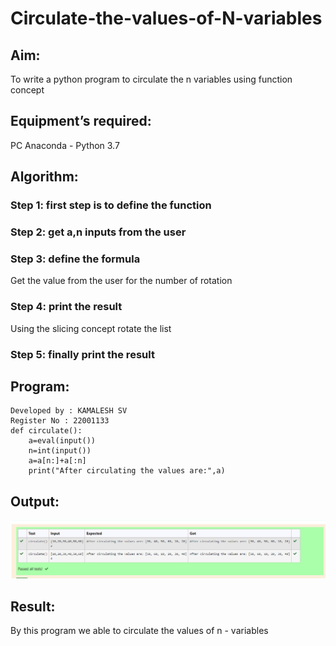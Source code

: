 # Circulate-the-values-of-N-variables
## Aim:
To write a python program to circulate the n variables using function concept
## Equipment’s required:
PC
Anaconda - Python 3.7
## Algorithm: 
### Step 1: first step is to define the function
### Step 2: get a,n inputs from the user
### Step 3: define the formula
Get the value from the user for the number of rotation
### Step 4: print the result
Using the slicing concept rotate the list

### Step 5: finally print the result
## Program:
```
Developed by : KAMALESH SV
Register No : 22001133
def circulate():
    a=eval(input())
    n=int(input())
    a=a[n:]+a[:n]
    print("After circulating the values are:",a)
```

## Output:

![OUTPUT](./OUTPUT.png)

## Result:
By this program we able to circulate the values of n - variables
